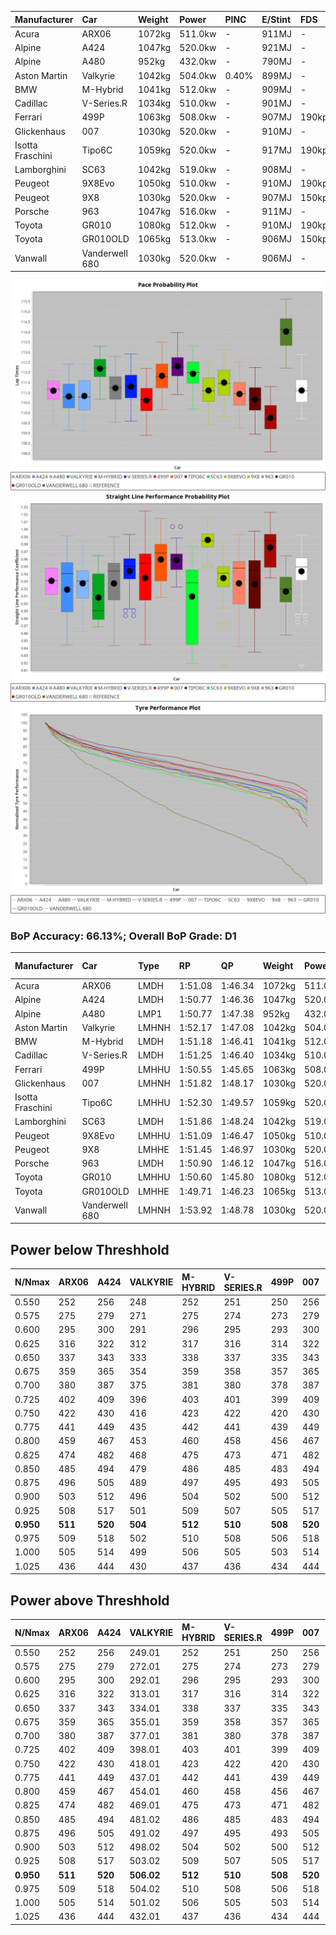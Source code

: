 | Manufacturer     | Car            | Weight | Power   | PINC    | E/Stint | FDS     |
|:-|:-|:-|:-|:-|:-|:-|
| Acura            | ARX06          | 1072kg | 511.0kw |    -    | 911MJ   |    -    |
| Alpine           | A424           | 1047kg | 520.0kw |    -    | 921MJ   |    -    |
| Alpine           | A480           | 952kg  | 432.0kw |    -    | 790MJ   |    -    |
| Aston Martin     | Valkyrie       | 1042kg | 504.0kw | 0.40%   | 899MJ   |    -    |
| BMW              | M-Hybrid       | 1041kg | 512.0kw |    -    | 909MJ   |    -    |
| Cadillac         | V-Series.R     | 1034kg | 510.0kw |    -    | 901MJ   |    -    |
| Ferrari          | 499P           | 1063kg | 508.0kw |    -    | 907MJ   | 190kph  |
| Glickenhaus      | 007            | 1030kg | 520.0kw |    -    | 910MJ   |    -    |
| Isotta Fraschini | Tipo6C         | 1059kg | 520.0kw |    -    | 917MJ   | 190kph  |
| Lamborghini      | SC63           | 1042kg | 519.0kw |    -    | 908MJ   |    -    |
| Peugeot          | 9X8Evo         | 1050kg | 510.0kw |    -    | 910MJ   | 190kph  |
| Peugeot          | 9X8            | 1030kg | 520.0kw |    -    | 907MJ   | 150kph  |
| Porsche          | 963            | 1047kg | 516.0kw |    -    | 911MJ   |    -    |
| Toyota           | GR010          | 1080kg | 512.0kw |    -    | 910MJ   | 190kph  |
| Toyota           | GR010OLD       | 1065kg | 513.0kw |    -    | 906MJ   | 150kph  |
| Vanwall          | Vanderwell 680 | 1030kg | 520.0kw |    -    | 906MJ   |    -    |

![PACECHART](./IMG/CUSTOM.png)
![STRAIGHTLINEPERFORMANCECHART](./IMG/CUSTOM_sp.png)
![TYREPERFORMANCECHART](./IMG/CUSTOM_tw.png)

### BoP Accuracy: 66.13%; Overall BoP Grade: D1
| Manufacturer     | Car            | Type  | RP      | QP      | Weight | Power¹  | Threshhold | PINC    | Power²   | E/Stint | AVG Vmax  | FDS     | RDLC | L/Stint | BOP-Grade | Model Accuracy | Model Points | Match%  | SimDiff |
|:-|:-|:-|:-|:-|:-|:-|:-|:-|:-|:-|:-|:-|:-|:-|:-|:-|:-|:-|:-|
| Acura            | ARX06          | LMDH  | 1:51.08 | 1:46.34 | 1072kg | 511.0kw | 210.0kph   |    -    | 511.00kw |  911MJ  | 279.93kph |    -    | 1.00 | 34      | -C2       | 100.00%        | 996          | 74.49%  | #       |
| Alpine           | A424           | LMDH  | 1:50.77 | 1:46.36 | 1047kg | 520.0kw | 210.0kph   |    -    | 520.00kw |  921MJ  | 280.24kph |    -    | 1.03 | 34      | -C1       | 98.45%         | 2220         | 75.06%  | #       |
| Alpine           | A480           | LMP1  | 1:50.77 | 1:47.38 |  952kg | 432.0kw | 210.0kph   |    -    | 432.00kw |  790MJ  | 278.64kph |    -    | 0.98 | 32      | -C1       | 95.90%         | 1706         | 76.67%  | +0.01   |
| Aston Martin     | Valkyrie       | LMHNH | 1:52.17 | 1:47.08 | 1042kg | 504.0kw | 250.0kph   | 0.40%   | 506.00kw |  899MJ  | 277.40kph |    -    | 1.04 | 34      | +Ω1       | 100.00%        | 466          | 43.75%  | #       |
| BMW              | M-Hybrid       | LMDH  | 1:51.18 | 1:46.41 | 1041kg | 512.0kw | 210.0kph   |    -    | 512.00kw |  909MJ  | 280.99kph |    -    | 1.03 | 34      | -A2       | 100.00%        | 3339         | 93.92%  | #       |
| Cadillac         | V-Series.R     | LMDH  | 1:51.25 | 1:46.40 | 1034kg | 510.0kw | 210.0kph   |    -    | 510.00kw |  901MJ  | 282.68kph |    -    | 1.04 | 34      | ~A1       | 99.03%         | 6041         | 99.02%  | #       |
| Ferrari          | 499P           | LMHHU | 1:50.55 | 1:45.65 | 1063kg | 508.0kw | 210.0kph   |    -    | 508.00kw |  907MJ  | 280.66kph | 190kph  | 1.05 | 34      | -D2       | 99.97%         | 7286         | 63.84%  | #       |
| Glickenhaus      | 007            | LMHNH | 1:51.82 | 1:48.17 | 1030kg | 520.0kw | 210.0kph   |    -    | 520.00kw |  910MJ  | 287.19kph |    -    | 0.97 | 34      | +C1       | 93.90%         | 2170         | 76.38%  | #       |
| Isotta Fraschini | Tipo6C         | LMHHU | 1:52.30 | 1:49.57 | 1059kg | 520.0kw | 210.0kph   |    -    | 520.00kw |  917MJ  | 282.63kph | 190kph  | 1.05 | 34      | +Ω1       | 98.48%         | 130          | 33.49%  | #       |
| Lamborghini      | SC63           | LMDH  | 1:51.86 | 1:48.24 | 1042kg | 519.0kw | 210.0kph   |    -    | 519.00kw |  908MJ  | 278.94kph |    -    | 1.06 | 34      | +B2       | 100.00%        | 784          | 80.83%  | #       |
| Peugeot          | 9X8Evo         | LMHHU | 1:51.09 | 1:46.47 | 1050kg | 510.0kw | 210.0kph   |    -    | 510.00kw |  910MJ  | 288.54kph | 190kph  | 1.01 | 34      | -B2       | 100.00%        | 1890         | 84.34%  | #       |
| Peugeot          | 9X8            | LMHHE | 1:51.45 | 1:46.97 | 1030kg | 520.0kw | 210.0kph   |    -    | 520.00kw |  907MJ  | 281.39kph | 150kph  | 1.05 | 34      | ~A1       | 98.18%         | 4753         | 100.00% | +1.71   |
| Porsche          | 963            | LMDH  | 1:50.90 | 1:46.12 | 1047kg | 516.0kw | 210.0kph   |    -    | 516.00kw |  911MJ  | 281.11kph |    -    | 1.03 | 34      | -B2       | 99.89%         | 15174        | 80.25%  | #       |
| Toyota           | GR010          | LMHHU | 1:50.60 | 1:45.80 | 1080kg | 512.0kw | 210.0kph   |    -    | 512.00kw |  910MJ  | 278.94kph | 190kph  | 1.02 | 34      | -D1       | 99.82%         | 5457         | 66.33%  | #       |
| Toyota           | GR010OLD       | LMHHE | 1:49.71 | 1:46.23 | 1065kg | 513.0kw | 210.0kph   |    -    | 513.00kw |  906MJ  | 287.13kph | 150kph  | 1.02 | 34      | -Ω1       | 100.00%        | 930          | 21.81%  | +1.52   |
| Vanwall          | Vanderwell 680 | LMHNH | 1:53.92 | 1:48.78 | 1030kg | 520.0kw | 210.0kph   |    -    | 520.00kw |  906MJ  | 280.67kph |    -    | 1.02 | 34      | +Ω2       | 96.27%         | 645          | -12.16% | +1.89   |

## Power below Threshhold
| N/Nmax    | ARX06   | A424    | VALKYRIE | M-HYBRID | V-SERIES.R | 499P    | 007     | TIPO6C  | SC63    | 9X8EVO  | 9X8     | 963     | GR010   | GR010OLD | VANDERWELL 680 | ​     | RPM      | A480       |
|:-|:-|:-|:-|:-|:-|:-|:-|:-|:-|:-|:-|:-|:-|:-|:-|:-|:-|:-|
|  0.550    |  252    |  256    |  248     |  252     |  251       |  250    |  256    |  256    |  256    |  251    |  256    |  254    |  252    |  253     |  256           |  ​    |   --     |   -        |
|  0.575    |  275    |  279    |  271     |  275     |  274       |  273    |  279    |  279    |  279    |  274    |  279    |  277    |  275    |  276     |  279           |  ​    |   --     |   -        |
|  0.600    |  295    |  300    |  291     |  296     |  295       |  293    |  300    |  300    |  299    |  295    |  300    |  298    |  296    |  296     |  300           |  ​    |   --     |   -        |
|  0.625    |  316    |  322    |  312     |  317     |  316       |  314    |  322    |  322    |  321    |  316    |  322    |  319    |  317    |  317     |  322           |  ​    |   --     |   -        |
|  0.650    |  337    |  343    |  333     |  338     |  337       |  335    |  343    |  343    |  342    |  337    |  343    |  340    |  338    |  338     |  343           |  ​    |   --     |   -        |
|  0.675    |  359    |  365    |  354     |  359     |  358       |  357    |  365    |  365    |  364    |  358    |  365    |  362    |  359    |  360     |  365           |  ​    |   --     |   -        |
|  0.700    |  380    |  387    |  375     |  381     |  380       |  378    |  387    |  387    |  386    |  380    |  387    |  384    |  381    |  382     |  387           |  ​    |   --     |   -        |
|  0.725    |  402    |  409    |  396     |  403     |  401       |  399    |  409    |  409    |  408    |  401    |  409    |  406    |  403    |  403     |  409           |  ​    |   --     |   -        |
|  0.750    |  422    |  430    |  416     |  423     |  422       |  420    |  430    |  430    |  429    |  422    |  430    |  427    |  423    |  424     |  430           |  ​    |   --     |   -        |
|  0.775    |  441    |  449    |  435     |  442     |  441       |  439    |  449    |  449    |  448    |  441    |  449    |  446    |  442    |  443     |  449           |  ​    |  5000    |  -3386005  |
|  0.800    |  459    |  467    |  453     |  460     |  458       |  456    |  467    |  467    |  466    |  458    |  467    |  463    |  460    |  461     |  467           |  ​    |  5500    |  -3687783  |
|  0.825    |  474    |  482    |  468     |  475     |  473       |  471    |  482    |  482    |  481    |  473    |  482    |  478    |  475    |  476     |  482           |  ​    |  5999    |  -4004324  |
|  0.850    |  485    |  494    |  479     |  486     |  485       |  483    |  494    |  494    |  493    |  485    |  494    |  490    |  486    |  487     |  494           |  ​    |  6499    |  -4335628  |
|  0.875    |  496    |  505    |  489     |  497     |  495       |  493    |  505    |  505    |  504    |  495    |  505    |  501    |  497    |  498     |  505           |  ​    |  7000    |  -4681695  |
|  0.900    |  503    |  512    |  496     |  504     |  502       |  500    |  512    |  512    |  511    |  502    |  512    |  508    |  504    |  505     |  512           |  ​    |  7500    |  -5042525  |
|  0.925    |  508    |  517    |  501     |  509     |  507       |  505    |  517    |  517    |  516    |  507    |  517    |  513    |  509    |  510     |  517           |  ​    |  8000    |  429       |
| **0.950** | **511** | **520** | **504**  | **512**  | **510**    | **508** | **520** | **520** | **519** | **510** | **520** | **516** | **512** | **513**  | **520**        | **​** | **8499** | **432**    |
|  0.975    |  509    |  518    |  502     |  510     |  508       |  506    |  518    |  518    |  517    |  508    |  518    |  514    |  510    |  511     |  518           |  ​    |  9000    |  216       |
|  1.000    |  505    |  514    |  499     |  506     |  505       |  503    |  514    |  514    |  513    |  505    |  514    |  510    |  506    |  507     |  514           |  ​    |   --     |   -        |
|  1.025    |  436    |  444    |  430     |  437     |  436       |  434    |  444    |  444    |  443    |  436    |  444    |  441    |  437    |  438     |  444           |  ​    |   --     |   -        |

## Power above Threshhold
| N/Nmax    | ARX06   | A424    | VALKYRIE   | M-HYBRID | V-SERIES.R | 499P    | 007     | TIPO6C  | SC63    | 9X8EVO  | 9X8     | 963     | GR010   | GR010OLD | VANDERWELL 680 | ​     | RPM      | A480       |
|:-|:-|:-|:-|:-|:-|:-|:-|:-|:-|:-|:-|:-|:-|:-|:-|:-|:-|:-|
|  0.550    |  252    |  256    |  249.01    |  252     |  251       |  250    |  256    |  256    |  256    |  251    |  256    |  254    |  252    |  253     |  256           |  ​    |   --     |   -        |
|  0.575    |  275    |  279    |  272.01    |  275     |  274       |  273    |  279    |  279    |  279    |  274    |  279    |  277    |  275    |  276     |  279           |  ​    |   --     |   -        |
|  0.600    |  295    |  300    |  292.01    |  296     |  295       |  293    |  300    |  300    |  299    |  295    |  300    |  298    |  296    |  296     |  300           |  ​    |   --     |   -        |
|  0.625    |  316    |  322    |  313.01    |  317     |  316       |  314    |  322    |  322    |  321    |  316    |  322    |  319    |  317    |  317     |  322           |  ​    |   --     |   -        |
|  0.650    |  337    |  343    |  334.01    |  338     |  337       |  335    |  343    |  343    |  342    |  337    |  343    |  340    |  338    |  338     |  343           |  ​    |   --     |   -        |
|  0.675    |  359    |  365    |  355.01    |  359     |  358       |  357    |  365    |  365    |  364    |  358    |  365    |  362    |  359    |  360     |  365           |  ​    |   --     |   -        |
|  0.700    |  380    |  387    |  377.01    |  381     |  380       |  378    |  387    |  387    |  386    |  380    |  387    |  384    |  381    |  382     |  387           |  ​    |   --     |   -        |
|  0.725    |  402    |  409    |  398.01    |  403     |  401       |  399    |  409    |  409    |  408    |  401    |  409    |  406    |  403    |  403     |  409           |  ​    |   --     |   -        |
|  0.750    |  422    |  430    |  418.01    |  423     |  422       |  420    |  430    |  430    |  429    |  422    |  430    |  427    |  423    |  424     |  430           |  ​    |   --     |   -        |
|  0.775    |  441    |  449    |  437.01    |  442     |  441       |  439    |  449    |  449    |  448    |  441    |  449    |  446    |  442    |  443     |  449           |  ​    |  5000    |  -3386005  |
|  0.800    |  459    |  467    |  454.01    |  460     |  458       |  456    |  467    |  467    |  466    |  458    |  467    |  463    |  460    |  461     |  467           |  ​    |  5500    |  -3687783  |
|  0.825    |  474    |  482    |  469.01    |  475     |  473       |  471    |  482    |  482    |  481    |  473    |  482    |  478    |  475    |  476     |  482           |  ​    |  5999    |  -4004324  |
|  0.850    |  485    |  494    |  481.02    |  486     |  485       |  483    |  494    |  494    |  493    |  485    |  494    |  490    |  486    |  487     |  494           |  ​    |  6499    |  -4335628  |
|  0.875    |  496    |  505    |  491.02    |  497     |  495       |  493    |  505    |  505    |  504    |  495    |  505    |  501    |  497    |  498     |  505           |  ​    |  7000    |  -4681695  |
|  0.900    |  503    |  512    |  498.02    |  504     |  502       |  500    |  512    |  512    |  511    |  502    |  512    |  508    |  504    |  505     |  512           |  ​    |  7500    |  -5042525  |
|  0.925    |  508    |  517    |  503.02    |  509     |  507       |  505    |  517    |  517    |  516    |  507    |  517    |  513    |  509    |  510     |  517           |  ​    |  8000    |  429       |
| **0.950** | **511** | **520** | **506.02** | **512**  | **510**    | **508** | **520** | **520** | **519** | **510** | **520** | **516** | **512** | **513**  | **520**        | **​** | **8499** | **432**    |
|  0.975    |  509    |  518    |  504.02    |  510     |  508       |  506    |  518    |  518    |  517    |  508    |  518    |  514    |  510    |  511     |  518           |  ​    |  9000    |  216       |
|  1.000    |  505    |  514    |  501.02    |  506     |  505       |  503    |  514    |  514    |  513    |  505    |  514    |  510    |  506    |  507     |  514           |  ​    |   --     |   -        |
|  1.025    |  436    |  444    |  432.01    |  437     |  436       |  434    |  444    |  444    |  443    |  436    |  444    |  441    |  437    |  438     |  444           |  ​    |   --     |   -        |
